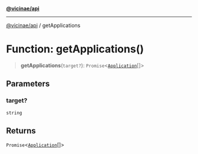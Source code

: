 [**@vicinae/api**](../README.md)

***

[@vicinae/api](../README.md) / getApplications

# Function: getApplications()

> **getApplications**(`target?`): `Promise`\<[`Application`](../interfaces/Application.md)[]\>

## Parameters

### target?

`string`

## Returns

`Promise`\<[`Application`](../interfaces/Application.md)[]\>
